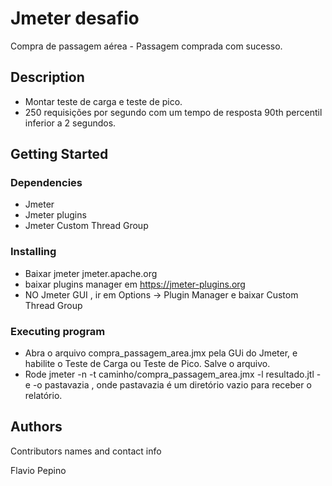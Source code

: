 # Jmeter desafio


Compra de passagem aérea - Passagem comprada com sucesso.

## Description

* Montar teste de carga e teste  de pico.
* 250 requisições por segundo com um tempo de resposta 90th percentil inferior a 2 segundos.


## Getting Started

### Dependencies

* Jmeter
* Jmeter plugins
* Jmeter Custom Thread Group

### Installing

* Baixar jmeter jmeter.apache.org
* baixar plugins manager em https://jmeter-plugins.org
* NO Jmeter GUI , ir em Options -> Plugin Manager e baixar  Custom Thread Group


### Executing program

*  Abra o arquivo compra_passagem_area.jmx pela GUi do Jmeter, e habilite o Teste de Carga ou Teste de Pico. Salve o arquivo. 
* Rode jmeter -n -t caminho/compra_passagem_area.jmx -l resultado.jtl -e -o pastavazia , onde pastavazia é um diretório vazio para receber o relatório.


## Authors

Contributors names and contact info

Flavio Pepino






